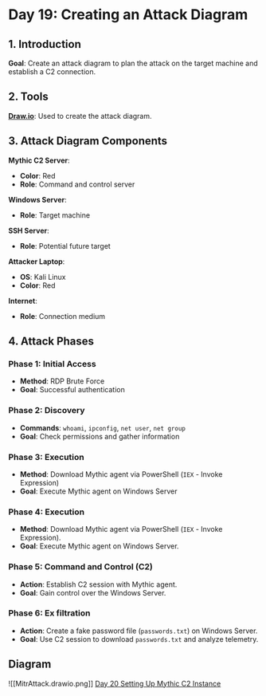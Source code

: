 # Day 19: Creating an Attack Diagram

## 1. Introduction

**Goal**: Create an attack diagram to plan the attack on the target machine and establish a C2 connection.

## 2. Tools

**[Draw.io](https://www.draw.io/)**: Used to create the attack diagram.

## 3. Attack Diagram Components

**Mythic C2 Server**:

- **Color**: Red
- **Role**: Command and control server

**Windows Server**:

- **Role**: Target machine

**SSH Server**:

- **Role**: Potential future target

**Attacker Laptop**:

- **OS**: Kali Linux
- **Color**: Red

**Internet**:

- **Role**: Connection medium

## 4. Attack Phases

### Phase 1: Initial Access

- **Method**: RDP Brute Force
- **Goal**: Successful authentication

### Phase 2: Discovery

- **Commands**: `whoami`, `ipconfig`, `net user`, `net group`
- **Goal**: Check permissions and gather information

### Phase 3: Execution

- **Method**: Download Mythic agent via PowerShell (`IEX` - Invoke Expression)
- **Goal**: Execute Mythic agent on Windows Server

### Phase 4: Execution

- **Method**: Download Mythic agent via PowerShell (`IEX` - Invoke Expression).
- **Goal**: Execute Mythic agent on Windows Server.

### Phase 5: Command and Control (C2)

- **Action**: Establish C2 session with Mythic agent.
- **Goal**: Gain control over the Windows Server.

### Phase 6: Ex filtration

- **Action**: Create a fake password file (`passwords.txt`) on Windows Server.
- **Goal**: Use C2 session to download `passwords.txt` and analyze telemetry.

## Diagram

![[MitrAttack.drawio.png]]
[Day 20 Setting Up Mythic C2 Instance](Day%2020%20Setting%20Up%20Mythic%20C2%20Instance.md)